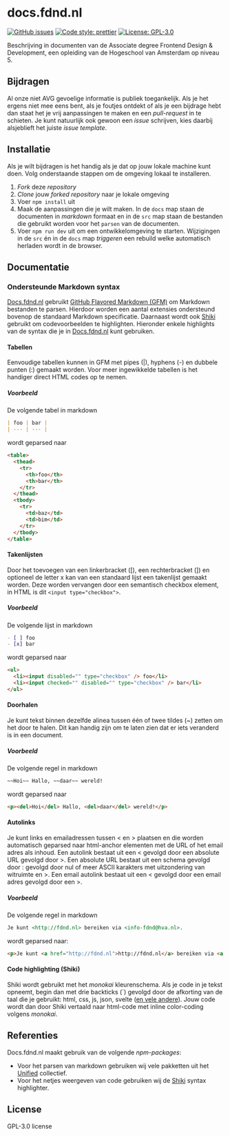 # docs.fdnd.nl

[![GitHub issues](https://img.shields.io/github/issues/fdnd/docs.svg?style=flat-square)](https://github.com/fdnd/docs/issues)
[![Code style: prettier](https://img.shields.io/badge/code_style-prettier-ff69b4.svg?style=flat-square)](https://github.com/prettier/prettier)
[![License: GPL-3.0](https://img.shields.io/github/license/fdnd/docs.svg?style=flat-square)](https://github.com/fdnd/docs/blob/main/LICENSE)

Beschrijving in documenten van de Associate degree Frontend Design & Development,
een opleiding van de Hogeschool van Amsterdam op niveau 5.

## Bijdragen

Al onze niet AVG gevoelige informatie is publiek toegankelijk. Als je het ergens niet mee eens bent, als je foutjes ontdekt of als je een bijdrage hebt dan staat het je vrij aanpassingen te maken en een _pull-request_ in te schieten. Je kunt natuurlijk ook gewoon een _issue_ schrijven, kies daarbij alsjeblieft het juiste
_issue template_.

## Installatie

Als je wilt bijdragen is het handig als je dat op jouw lokale machine kunt doen. Volg onderstaande stappen om de omgeving lokaal te installeren.

1. _Fork_ deze _repository_
2. _Clone_ jouw _forked_ _repository_ naar je lokale omgeving
3. Voer `npm install` uit
4. Maak de aanpassingen die je wilt maken. In de `docs` map staan de documenten in _markdown_ formaat en in de `src` map staan de bestanden die gebruikt worden voor het `parsen` van de documenten.
5. Voer `npm run dev` uit om een ontwikkelomgeving te starten. Wijzigingen in de `src` én in de `docs` map _triggeren_ een rebuild welke automatisch herladen wordt in de browser.

## Documentatie

### Ondersteunde Markdown syntax

[Docs.fdnd.nl](https://docs.fdnd.nl) gebruikt [GitHub Flavored Markdown (GFM)](https://github.github.com/gfm/) om Markdown bestanden te parsen. Hierdoor worden een aantal extensies ondersteund bovenop de standaard Markdown specificatie. Daarnaast wordt ook [Shiki](https://shiki.matsu.io/) gebruikt om codevoorbeelden te highlighten. Hieronder enkele highlights van de syntax die je in [Docs.fdnd.nl](https://docs.fdnd.nl) kunt gebruiken.

#### Tabellen

Eenvoudige tabellen kunnen in GFM met pipes (|), hyphens (-) en dubbele punten (:) gemaakt worden. Voor meer ingewikkelde tabellen is het handiger direct HTML codes op te nemen.

##### Voorbeeld

De volgende tabel in markdown

```md
| foo | bar |
| --- | --- |
```

wordt geparsed naar

```html
<table>
  <thead>
    <tr>
      <th>foo</th>
      <th>bar</th>
    </tr>
  </thead>
  <tbody>
    <tr>
      <td>baz</td>
      <td>bim</td>
    </tr>
  </tbody>
</table>
```

#### Takenlijsten

Door het toevoegen van een linkerbracket ([), een rechterbracket (]) en optioneel de letter x kan van een standaard lijst een takenlijst gemaakt worden. Deze worden vervangen door een semantisch checkbox element, in HTML is dit `<input type="checkbox">`.

##### Voorbeeld

De volgende lijst in markdown

```md
- [ ] foo
- [x] bar
```

wordt geparsed naar

```html
<ul>
  <li><input disabled="" type="checkbox" /> foo</li>
  <li><input checked="" disabled="" type="checkbox" /> bar</li>
</ul>
```

#### Doorhalen

Je kunt tekst binnen dezelfde alinea tussen één of twee tildes (~) zetten om het door te halen. Dit kan handig zijn om te laten zien dat er iets veranderd is in een document.

##### Voorbeeld

De volgende regel in markdown

```md
~~Hoi~~ Hallo, ~~daar~~ wereld!
```

wordt geparsed naar

```html
<p><del>Hoi</del> Hallo, <del>daar</del> wereld!</p>
```

#### Autolinks

Je kunt links en emailadressen tussen < en > plaatsen en die worden automatisch geparsed naar html-anchor elementen met de URL of het email adres als inhoud. Een autolink bestaat uit een < gevolgd door een absolute URL gevolgd door >. Een absolute URL bestaat uit een schema gevolgd door : gevolgd door nul of meer ASCII karakters met uitzondering van witruimte en >. Een email autolink bestaat uit een < gevolgd door een email adres gevolgd door een >.

##### Voorbeeld

De volgende regel in markdown

```md
Je kunt <http://fdnd.nl> bereiken via <info-fdnd@hva.nl>.
```

wordt geparsed naar:

```html
<p>Je kunt <a href="http://fdnd.nl">http://fdnd.nl</a> bereiken via <a href="mailto:info-fdnd@hva.nl">info-fdnd@hva.nl</a></p>
```

#### Code highlighting (Shiki)

Shiki wordt gebruikt met het _monokai_ kleurenschema. Als je code in je tekst opneemt, begin dan met drie backticks (`) gevolgd door de afkorting van de taal die je gebruikt: html, css, js, json, svelte ([en vele andere](https://github.com/shikijs/shiki/blob/main/docs/languages.md)). Jouw code wordt dan door Shiki vertaald naar html-code met inline color-coding volgens _monokai_.

## Referenties

Docs.fdnd.nl maakt gebruik van de volgende _npm-packages_:

- Voor het parsen van markdown gebruiken wij vele pakketten uit het [Unified](https://unifiedjs.com/) collectief.
- Voor het netjes weergeven van code gebruiken wij de [Shiki](https://shiki.matsu.io/) syntax highlighter.

## License

GPL-3.0 license
